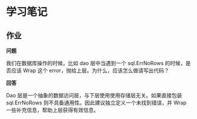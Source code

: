 # 学习笔记

## 作业
**问题**

我们在数据库操作的时候，比如 dao 层中当遇到一个 sql.ErrNoRows 的时候，是否应该 Wrap 这个 error，抛给上层。为什么，应该怎么做请写出代码？

**回答**

Dao 层是一个抽象的数据访问层，与下层使用使用存储层无关。如果直接包装 sql.ErrNoRows 则不具备通用性。因此建议独立定义一个未找到错误，并 Wrap 一些补充信息，帮助上层获得有效信息。

